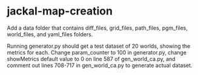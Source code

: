 # jackal-map-creation

Add a data folder that contains diff_files, grid_files, path_files, pgm_files, world_files, and yaml_files folders.


Running generator.py should get a test dataset of 20 worlds, showing the metrics for each. Change param_counter to 100 in generator.py, change showMetrics default value to 0 on line 587 of gen_world_ca.py, and comment out lines 708-717 in gen_world_ca.py to generate actual dataset.

